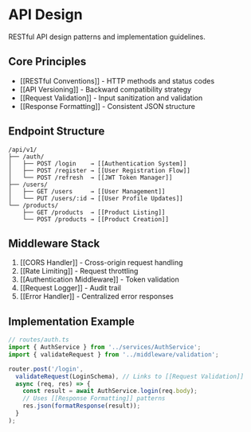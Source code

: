 # API Design

RESTful API design patterns and implementation guidelines.

## Core Principles

- [[RESTful Conventions]] - HTTP methods and status codes
- [[API Versioning]] - Backward compatibility strategy
- [[Request Validation]] - Input sanitization and validation
- [[Response Formatting]] - Consistent JSON structure

## Endpoint Structure

```
/api/v1/
├── /auth/
│   ├── POST /login    → [[Authentication System]]
│   ├── POST /register → [[User Registration Flow]]
│   └── POST /refresh  → [[JWT Token Manager]]
├── /users/
│   ├── GET /users     → [[User Management]]
│   └── PUT /users/:id → [[User Profile Updates]]
└── /products/
    ├── GET /products  → [[Product Listing]]
    └── POST /products → [[Product Creation]]
```

## Middleware Stack

1. [[CORS Handler]] - Cross-origin request handling
2. [[Rate Limiting]] - Request throttling
3. [[Authentication Middleware]] - Token validation
4. [[Request Logger]] - Audit trail
5. [[Error Handler]] - Centralized error responses

## Implementation Example

```typescript
// routes/auth.ts
import { AuthService } from '../services/AuthService';
import { validateRequest } from '../middleware/validation';

router.post('/login', 
  validateRequest(LoginSchema), // Links to [[Request Validation]]
  async (req, res) => {
    const result = await AuthService.login(req.body);
    // Uses [[Response Formatting]] patterns
    res.json(formatResponse(result));
  }
);
```
